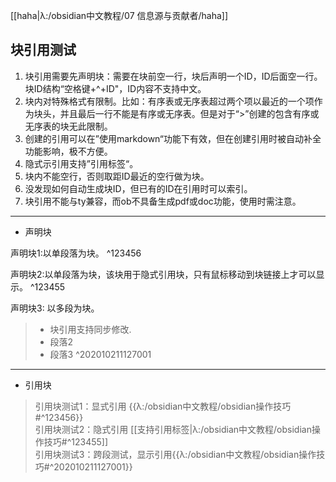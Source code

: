 [[haha|λ:/obsidian中文教程/07 信息源与贡献者/haha]]
## 块引用测试
1. 块引用需要先声明块：需要在块前空一行，块后声明一个ID，ID后面空一行。块ID结构“空格键+^+ID"，ID内容不支持中文。
2. 块内对特殊格式有限制。比如：有序表或无序表超过两个项以最近的一个项作为块头，并且最后一行不能是有序或无序表。但是对于“>”创建的包含有序或无序表的块无此限制。
3. 创建的引用可以在”使用markdown“功能下有效，但在创建引用时被自动补全功能影响，极不方便。
4. 隐式示引用支持”引用标签“。
5. 块内不能空行，否则取距ID最近的空行做为块。
6. 没发现如何自动生成块ID，但已有的ID在引用时可以索引。
7. 块引用不能与ty兼容，而ob不具备生成pdf或doc功能，使用时需注意。
---
- 声明块

声明块1:以单段落为块。 ^123456

声明块2:以单段落为块，该块用于隐式引用块，只有鼠标移动到块链接上才可以显示。 ^123455

声明块3:  以多段为块。

>- 块引用支持同步修改.  
>- 段落2  
>- 段落3  ^202010211127001

---
- 引用块

>引用块测试1：显式引用 {{λ:/obsidian中文教程/obsidian操作技巧#^123456}}  
>引用块测试2：隐式引用 [[支持引用标签|λ:/obsidian中文教程/obsidian操作技巧#^123455]]    
>引用块测试3：跨段测试，显示引用{{λ:/obsidian中文教程/obsidian操作技巧#^202010211127001}}